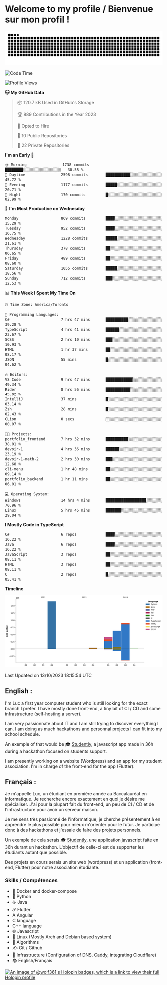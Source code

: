 # Welcome to my profile / Bienvenue sur mon profil !

![snake gif](https://github.com/wolf-361/wolf-361/blob/output/github-contribution-grid-snake.svg)

<!--START_SECTION:waka-->
![Code Time](http://img.shields.io/badge/Code%20Time-409%20hrs%2041%20mins-blue)

![Profile Views](http://img.shields.io/badge/Profile%20Views-0-blue)

**🐱 My GitHub Data** 

> 📦 120.7 kB Used in GitHub's Storage 
 > 
> 🏆 889 Contributions in the Year 2023
 > 
> 💼 Opted to Hire
 > 
> 📜 10 Public Repositories 
 > 
> 🔑 22 Private Repositories 
 > 
**I'm an Early 🐤** 

```text
🌞 Morning                1738 commits        ████████░░░░░░░░░░░░░░░░░   30.58 % 
🌆 Daytime                2598 commits        ███████████░░░░░░░░░░░░░░   45.72 % 
🌃 Evening                1177 commits        █████░░░░░░░░░░░░░░░░░░░░   20.71 % 
🌙 Night                  170 commits         █░░░░░░░░░░░░░░░░░░░░░░░░   02.99 % 
```
📅 **I'm Most Productive on Wednesday** 

```text
Monday                   869 commits         ████░░░░░░░░░░░░░░░░░░░░░   15.29 % 
Tuesday                  952 commits         ████░░░░░░░░░░░░░░░░░░░░░   16.75 % 
Wednesday                1228 commits        █████░░░░░░░░░░░░░░░░░░░░   21.61 % 
Thursday                 378 commits         ██░░░░░░░░░░░░░░░░░░░░░░░   06.65 % 
Friday                   489 commits         ██░░░░░░░░░░░░░░░░░░░░░░░   08.60 % 
Saturday                 1055 commits        █████░░░░░░░░░░░░░░░░░░░░   18.56 % 
Sunday                   712 commits         ███░░░░░░░░░░░░░░░░░░░░░░   12.53 % 
```


📊 **This Week I Spent My Time On** 

```text
🕑︎ Time Zone: America/Toronto

💬 Programming Languages: 
C#                       7 hrs 47 mins       ██████████░░░░░░░░░░░░░░░   39.28 % 
TypeScript               4 hrs 41 mins       ██████░░░░░░░░░░░░░░░░░░░   23.67 % 
SCSS                     2 hrs 10 mins       ███░░░░░░░░░░░░░░░░░░░░░░   10.93 % 
HTML                     1 hr 37 mins        ██░░░░░░░░░░░░░░░░░░░░░░░   08.17 % 
JSON                     55 mins             █░░░░░░░░░░░░░░░░░░░░░░░░   04.62 % 

🔥 Editors: 
VS Code                  9 hrs 47 mins       ████████████░░░░░░░░░░░░░   49.34 % 
Rider                    8 hrs 56 mins       ███████████░░░░░░░░░░░░░░   45.02 % 
IntelliJ                 37 mins             █░░░░░░░░░░░░░░░░░░░░░░░░   03.14 % 
Zsh                      28 mins             █░░░░░░░░░░░░░░░░░░░░░░░░   02.43 % 
CLion                    0 secs              ░░░░░░░░░░░░░░░░░░░░░░░░░   00.07 % 

🐱‍💻 Projects: 
portfolio_frontend       7 hrs 32 mins       ██████████░░░░░░░░░░░░░░░   38.01 % 
devoir-1                 4 hrs 36 mins       ██████░░░░░░░░░░░░░░░░░░░   23.19 % 
devoir-1-math-2          2 hrs 30 mins       ███░░░░░░░░░░░░░░░░░░░░░░   12.68 % 
cli-menu                 1 hr 48 mins        ██░░░░░░░░░░░░░░░░░░░░░░░   09.14 % 
portfolio_backend        1 hr 11 mins        ██░░░░░░░░░░░░░░░░░░░░░░░   06.01 % 

💻 Operating System: 
Windows                  14 hrs 4 mins       ██████████████████░░░░░░░   70.96 % 
Linux                    5 hrs 45 mins       ███████░░░░░░░░░░░░░░░░░░   29.04 % 
```

**I Mostly Code in TypeScript** 

```text
C#                       6 repos             ████░░░░░░░░░░░░░░░░░░░░░   16.22 % 
Java                     6 repos             ████░░░░░░░░░░░░░░░░░░░░░   16.22 % 
JavaScript               3 repos             ██░░░░░░░░░░░░░░░░░░░░░░░   08.11 % 
HTML                     3 repos             ██░░░░░░░░░░░░░░░░░░░░░░░   08.11 % 
C                        2 repos             █░░░░░░░░░░░░░░░░░░░░░░░░   05.41 % 
```



**Timeline**

![Lines of Code chart](https://raw.githubusercontent.com/wolf-361/wolf-361/main/assets/bar_graph.png)


 Last Updated on 13/10/2023 18:15:54 UTC
<!--END_SECTION:waka-->

## English : 

I'm Luc a first year computer student who is still looking for the exact branch I prefer. I have mostly done front-end, a tiny bit of CI / CD and some infrastructure (self-hosting a server).

I am very passionnate about IT and I am still trying to discover everything I can. I am doing as much hackathons and personnal projects I can fit into my school schedule.

An exemple of that would be 🎓 [Studently](https://github.com/wolf-361/Studently-CodeJam12), a javascript app made in 36h during a hackathon focused on students support.

I am presently working on a website (Wordpress) and an app for my student association. I'm in charge of the front-end for the app (Flutter).

## Français :

Je m'appelle Luc, un étudiant en première année au Baccalauréat en informatique. Je recherche encore exactement en quoi je désire me spécialiser. J'ai pour la plupart fait du front-end, un peu de CI / CD et de l'infrastructure pour avoir un serveur maison.

Je me sens très passionné de l'informatique, je cherche présentement à en apprendre le plus possible pour mieux m'orienter pour le futur. Je participe donc à des hackathons et j'essaie de faire des projets personnels.

Un exemple de cela serais 🎓 [Studently](https://github.com/wolf-361/Studently-CodeJam12), une application javascript faite en 36h durant un hackathon. L'objectif de celle-ci est de supporter les étudiants autant que possible.

Des projets en cours serais un site web (wordpress) et un application (front-end, Flutter) pour notre association étudiante.

###  Skills / Compétences

* 🐋 Docker and docker-compose
* 🐍 Python
* ☕ Java
* ℱ Flutter
* A Angular
* C language
* C++ language
* 🌐 Javascript
* 🐧 Linux (Mostly Arch and Debian based system)
* 🧩 Algorithms
* ✍️ Git / Github
* 📜 Infrastructure (Configuration of DNS, Caddy, integrating Cloudflare)
* 📚 English/Français

[![An image of @wolf361's Holopin badges, which is a link to view their full Holopin profile](https://holopin.me/wolf361)](https://holopin.io/@wolf361)


